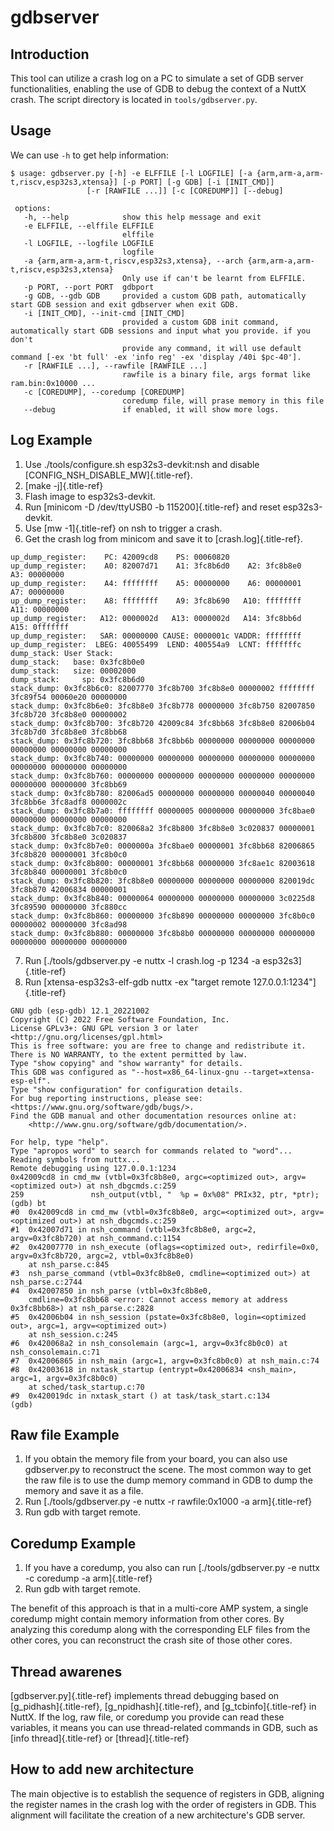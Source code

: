 gdbserver
=========

Introduction
------------

This tool can utilize a crash log on a PC to simulate a set of GDB
server functionalities, enabling the use of GDB to debug the context of
a NuttX crash. The script directory is located in `tools/gdbserver.py`.

Usage
-----

We can use `-h` to get help information:

``` {.bash}
$ usage: gdbserver.py [-h] -e ELFFILE [-l LOGFILE] [-a {arm,arm-a,arm-t,riscv,esp32s3,xtensa}] [-p PORT] [-g GDB] [-i [INIT_CMD]]
                 [-r [RAWFILE ...]] [-c [COREDUMP]] [--debug]

 options:
   -h, --help            show this help message and exit
   -e ELFFILE, --elffile ELFFILE
                         elffile
   -l LOGFILE, --logfile LOGFILE
                         logfile
   -a {arm,arm-a,arm-t,riscv,esp32s3,xtensa}, --arch {arm,arm-a,arm-t,riscv,esp32s3,xtensa}
                         Only use if can't be learnt from ELFFILE.
   -p PORT, --port PORT  gdbport
   -g GDB, --gdb GDB     provided a custom GDB path, automatically start GDB session and exit gdbserver when exit GDB.
   -i [INIT_CMD], --init-cmd [INIT_CMD]
                         provided a custom GDB init command, automatically start GDB sessions and input what you provide. if you don't
                         provide any command, it will use default command [-ex 'bt full' -ex 'info reg' -ex 'display /40i $pc-40'].
   -r [RAWFILE ...], --rawfile [RAWFILE ...]
                         rawfile is a binary file, args format like ram.bin:0x10000 ...
   -c [COREDUMP], --coredump [COREDUMP]
                         coredump file, will prase memory in this file
   --debug               if enabled, it will show more logs.
```

Log Example
-----------

1.  Use ./tools/configure.sh esp32s3-devkit:nsh and disable
    [CONFIG\_NSH\_DISABLE\_MW]{.title-ref}.
2.  [make -j]{.title-ref}
3.  Flash image to esp32s3-devkit.
4.  Run [minicom -D /dev/ttyUSB0 -b 115200]{.title-ref} and reset
    esp32s3-devkit.
5.  Use [mw -1]{.title-ref} on nsh to trigger a crash.
6.  Get the crash log from minicom and save it to
    [crash.log]{.title-ref}.

``` {.bash}
up_dump_register:    PC: 42009cd8    PS: 00060820
up_dump_register:    A0: 82007d71    A1: 3fc8b6d0    A2: 3fc8b8e0    A3: 00000000
up_dump_register:    A4: ffffffff    A5: 00000000    A6: 00000001    A7: 00000000
up_dump_register:    A8: ffffffff    A9: 3fc8b690   A10: ffffffff   A11: 00000000
up_dump_register:   A12: 0000002d   A13: 0000002d   A14: 3fc8bb6d   A15: 0fffffff
up_dump_register:   SAR: 00000000 CAUSE: 0000001c VADDR: ffffffff
up_dump_register:  LBEG: 40055499  LEND: 400554a9  LCNT: fffffffc
dump_stack: User Stack:
dump_stack:   base: 0x3fc8b0e0
dump_stack:   size: 00002000
dump_stack:     sp: 0x3fc8b6d0
stack_dump: 0x3fc8b6c0: 82007770 3fc8b700 3fc8b8e0 00000002 ffffffff 3fc89f54 00060e20 00000000
stack_dump: 0x3fc8b6e0: 3fc8b8e0 3fc8b778 00000000 3fc8b750 82007850 3fc8b720 3fc8b8e0 00000002
stack_dump: 0x3fc8b700: 3fc8b720 42009c84 3fc8bb68 3fc8b8e0 82006b04 3fc8b7d0 3fc8b8e0 3fc8bb68
stack_dump: 0x3fc8b720: 3fc8bb68 3fc8bb6b 00000000 00000000 00000000 00000000 00000000 00000000
stack_dump: 0x3fc8b740: 00000000 00000000 00000000 00000000 00000000 00000000 00000000 00000000
stack_dump: 0x3fc8b760: 00000000 00000000 00000000 00000000 00000000 00000000 00000000 3fc8bb69
stack_dump: 0x3fc8b780: 82006ad5 00000000 00000000 00000040 00000040 3fc8bb6e 3fc8adf8 0000002c
stack_dump: 0x3fc8b7a0: ffffffff 00000005 00000000 00000000 3fc8bae0 00000000 00000000 00000000
stack_dump: 0x3fc8b7c0: 820068a2 3fc8b800 3fc8b8e0 3c020837 00000001 3fc8b800 3fc8b8e0 3c020837
stack_dump: 0x3fc8b7e0: 0000000a 3fc8bae0 00000001 3fc8bb68 82006865 3fc8b820 00000001 3fc8b0c0
stack_dump: 0x3fc8b800: 00000001 3fc8bb68 00000000 3fc8ae1c 82003618 3fc8b840 00000001 3fc8b0c0
stack_dump: 0x3fc8b820: 3fc8b8e0 00000000 00000000 00000000 820019dc 3fc8b870 42006834 00000001
stack_dump: 0x3fc8b840: 00000064 00000000 00000000 00000000 3c0225d8 3fc89590 00000000 3fc880cc
stack_dump: 0x3fc8b860: 00000000 3fc8b890 00000000 00000000 3fc8b0c0 00000002 00000000 3fc8ad98
stack_dump: 0x3fc8b880: 00000000 3fc8b8b0 00000000 00000000 00000000 00000000 00000000 00000000
```

7.  Run [./tools/gdbserver.py -e nuttx -l crash.log -p 1234 -a
    esp32s3]{.title-ref}
8.  Run [xtensa-esp32s3-elf-gdb nuttx -ex \"target remote
    127.0.0.1:1234\"]{.title-ref}

``` {.bash}
GNU gdb (esp-gdb) 12.1_20221002
Copyright (C) 2022 Free Software Foundation, Inc.
License GPLv3+: GNU GPL version 3 or later <http://gnu.org/licenses/gpl.html>
This is free software: you are free to change and redistribute it.
There is NO WARRANTY, to the extent permitted by law.
Type "show copying" and "show warranty" for details.
This GDB was configured as "--host=x86_64-linux-gnu --target=xtensa-esp-elf".
Type "show configuration" for configuration details.
For bug reporting instructions, please see:
<https://www.gnu.org/software/gdb/bugs/>.
Find the GDB manual and other documentation resources online at:
    <http://www.gnu.org/software/gdb/documentation/>.

For help, type "help".
Type "apropos word" to search for commands related to "word"...
Reading symbols from nuttx...
Remote debugging using 127.0.0.1:1234
0x42009cd8 in cmd_mw (vtbl=0x3fc8b8e0, argc=<optimized out>, argv=<optimized out>) at nsh_dbgcmds.c:259
259               nsh_output(vtbl, "  %p = 0x%08" PRIx32, ptr, *ptr);
(gdb) bt
#0  0x42009cd8 in cmd_mw (vtbl=0x3fc8b8e0, argc=<optimized out>, argv=<optimized out>) at nsh_dbgcmds.c:259
#1  0x42007d71 in nsh_command (vtbl=0x3fc8b8e0, argc=2, argv=0x3fc8b720) at nsh_command.c:1154
#2  0x42007770 in nsh_execute (oflags=<optimized out>, redirfile=0x0, argv=0x3fc8b720, argc=2, vtbl=0x3fc8b8e0)
    at nsh_parse.c:845
#3  nsh_parse_command (vtbl=0x3fc8b8e0, cmdline=<optimized out>) at nsh_parse.c:2744
#4  0x42007850 in nsh_parse (vtbl=0x3fc8b8e0,
    cmdline=0x3fc8bb68 <error: Cannot access memory at address 0x3fc8bb68>) at nsh_parse.c:2828
#5  0x42006b04 in nsh_session (pstate=0x3fc8b8e0, login=<optimized out>, argc=1, argv=<optimized out>)
    at nsh_session.c:245
#6  0x420068a2 in nsh_consolemain (argc=1, argv=0x3fc8b0c0) at nsh_consolemain.c:71
#7  0x42006865 in nsh_main (argc=1, argv=0x3fc8b0c0) at nsh_main.c:74
#8  0x42003618 in nxtask_startup (entrypt=0x42006834 <nsh_main>, argc=1, argv=0x3fc8b0c0)
    at sched/task_startup.c:70
#9  0x420019dc in nxtask_start () at task/task_start.c:134
(gdb)
```

Raw file Example
----------------

1.  If you obtain the memory file from your board, you can also use
    gdbserver.py to reconstruct the scene. The most common way to get
    the raw file is to use the dump memory command in GDB to dump the
    memory and save it as a file.
2.  Run [./tools/gdbserver.py -e nuttx -r rawfile:0x1000 -a
    arm]{.title-ref}
3.  Run gdb with target remote.

Coredump Example
----------------

1.  If you have a coredump, you also can run [./tools/gdbserver.py -e
    nuttx -c coredump -a arm]{.title-ref}
2.  Run gdb with target remote.

The benefit of this approach is that in a multi-core AMP system, a
single coredump might contain memory information from other cores. By
analyzing this coredump along with the corresponding ELF files from the
other cores, you can reconstruct the crash site of those other cores.

Thread awarenes
---------------

[gdbserver.py]{.title-ref} implements thread debugging based on
[g\_pidhash]{.title-ref}, [g\_npidhash]{.title-ref}, and
[g\_tcbinfo]{.title-ref} in NuttX. If the log, raw file, or coredump you
provide can read these variables, it means you can use thread-related
commands in GDB, such as [info thread]{.title-ref} or
[thread]{.title-ref}

How to add new architecture
---------------------------

The main objective is to establish the sequence of registers in GDB,
aligning the register names in the crash log with the order of registers
in GDB. This alignment will facilitate the creation of a new
architecture\'s GDB server.
